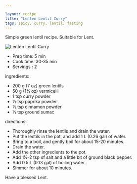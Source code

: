 ```yaml
---

layout: recipe
title: "Lenten Lentil Curry"
tags: spicy, curry, lentil, fasting
---
```


Simple green lentil recipe. Suitable for Lent.

![Lenten Lentil Curry](/recipes/pix/lenten-lentil-curry.webp)

- Prep time: 5 min
- Cook time: 30-35 min
- Servings : 2

ingredients:
- 200 g (7 oz) green lentils
- 50 g (1¾ oz) vermicelli
- 1 tsp curry powder
- ½ tsp paprika powder
- ½ tsp cinnamon powder
- ½ tsp ground sumac

directions:
- Thoroughly rinse the lentils and drain the water.
- Put the lentils in the pot, and add 1 L (0.26 gal) of water.
- Bring to a boil, and gently boil for about 15-20 minutes.
- Drain the water.
- Add the other ingredients to the pot.
- Add 1½-2 tsp of salt and a little bit of ground black pepper.
- Add 0.5 L (0.13 gal) of boiling water.
- Simmer for about 10 minutes.

Have a blessed Lent.
